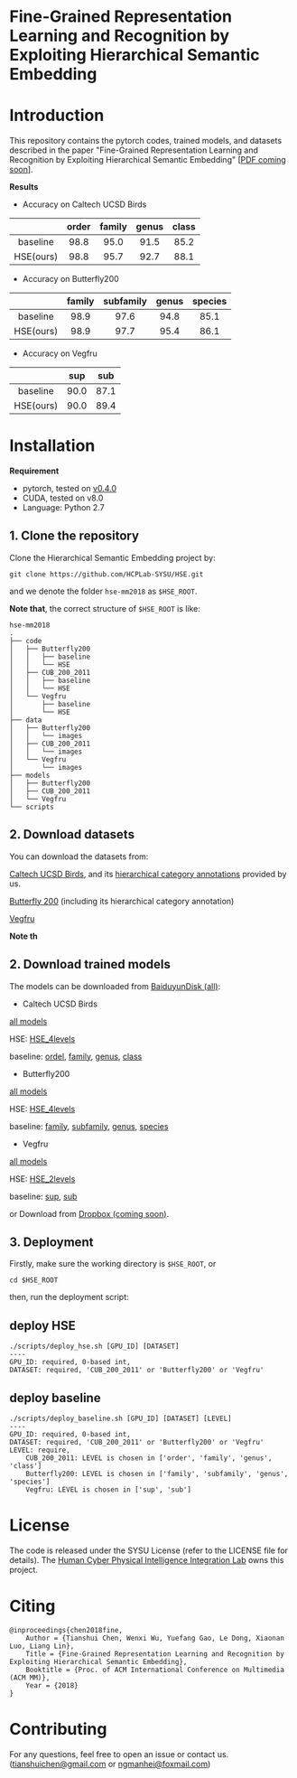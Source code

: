 # Fine-Grained Representation Learning and Recognition by Exploiting Hierarchical Semantic Embedding

# Introduction
This repository contains the pytorch codes, trained models, and datasets described in the paper "Fine-Grained Representation Learning and Recognition by Exploiting Hierarchical Semantic Embedding" [[PDF coming soon]()].

**Results**

- Accuracy on Caltech UCSD Birds

|        | order | family | genus | class |
| :----: | :---: | :----: | :---: | :---: |
|baseline| 98.8  |  95.0  |  91.5 |  85.2 |
|HSE(ours)| 98.8 |  95.7  |  92.7 |  88.1 |



- Accuracy on Butterfly200

|        | family | subfamily | genus | species |
| :----: | :----: | :-------: | :---: | :-----: |
|baseline|  98.9  |   97.6    |  94.8 |  85.1   |
|HSE(ours)| 98.9  |   97.7    |  95.4 |  86.1   |

- Accuracy on Vegfru

|           |  sup  |  sub  |
| :-------: | :---: | :---: |
|  baseline | 90.0  |  87.1 |
| HSE(ours) | 90.0  |  89.4 |


# Installation

**Requirement**

- pytorch, tested on [v0.4.0](http://download.pytorch.org/whl/cu80/torch-0.4.0-cp27-cp27mu-linux_x86_64.whl)
- CUDA, tested on v8.0
- Language: Python 2.7


## 1. Clone the repository
Clone the Hierarchical Semantic Embedding project by:
```
git clone https://github.com/HCPLab-SYSU/HSE.git
```
and we denote the folder `hse-mm2018` as `$HSE_ROOT`.

**Note that**, the correct structure of `$HSE_ROOT` is like:

```
hse-mm2018
.
├── code
│   ├── Butterfly200
│   │   ├── baseline
│   │   └── HSE
│   ├── CUB_200_2011
│   │   ├── baseline
│   │   └── HSE
│   └── Vegfru
│       ├── baseline
│       └── HSE
├── data
│   ├── Butterfly200
│   │   └── images
│   ├── CUB_200_2011
│   │   └── images
│   └── Vegfru
│       └── images
├── models
│   ├── Butterfly200
│   ├── CUB_200_2011
│   └── Vegfru
└── scripts

```

## 2. Download datasets
You can download the datasets from:

[Caltech UCSD Birds](http://www.vision.caltech.edu/visipedia/CUB-200.html), and its [hierarchical category annotations](https://www.dropbox.com/sh/kugj7vogy2no795/AABJWUxM6rXWOeNbCUPj269ua?dl=0) provided by us.

[Butterfly 200](https://www.dropbox.com/sh/3p4x1oc5efknd69/AABwnyoH2EKi6H9Emcyd0pXCa?dl=0) (including its hierarchical category annotation)

[Vegfru](https://github.com/ustc-vim/vegfru) 

**Note th**

## 2. Download trained models
The models can be downloaded from [BaiduyunDisk (all)](https://pan.baidu.com/s/1WWalFQFiNCCrWr30pvEA6A):

- Caltech UCSD Birds

[all models](https://pan.baidu.com/s/1LO_31tJe76DJFXXfc21STQ)

HSE: [HSE_4levels](https://pan.baidu.com/s/1GIGQQFzCy9GVhdwgDTPVdg)

baseline: [ordel](https://pan.baidu.com/s/1tOmXoiA1RESF1JMnUpbq9w), [family](https://pan.baidu.com/s/1FBYyPvb5eputq6BVysXURQ), [genus](https://pan.baidu.com/s/1tNb9pjI-Irwyqynott27ag), [class](https://pan.baidu.com/s/1R0VghAkl7zzQODjyitWxsA)

- Butterfly200

[all models](https://pan.baidu.com/s/1tOmXoiA1RESF1JMnUpbq9w)

HSE: [HSE_4levels](https://pan.baidu.com/s/1-a734IsAJYtjH2INCUxkvQ)

baseline: [family](https://pan.baidu.com/s/1UO2q5XMUtALm1C2apNW6nA), [subfamily](https://pan.baidu.com/s/1hYSDbMtbDO9N48zmmlWs1w), [genus](https://pan.baidu.com/s/1DrkUwIMnphO-R7Fru0FG_A), [species](https://pan.baidu.com/s/1EFTqiwVb_Y0Bfj9bcu9eIA)

- Vegfru

[all models](https://pan.baidu.com/s/1uYEZFFX6dxvwam4XTMH_XQ)

HSE: [HSE_2levels](https://pan.baidu.com/s/1u6WlCVXEgC189xfcRRbmjg)

baseline: [sup](https://pan.baidu.com/s/17GfovAVzBwH_6gLplzjbJw), [sub](https://pan.baidu.com/s/16D6Sm8aJNMVu7T7BIlArZg)

or Download from [Dropbox (coming soon)]().

## 3. Deployment
Firstly, make sure the working directory is `$HSE_ROOT`, or
```
cd $HSE_ROOT
```
then, run the deployment script:
## deploy HSE
```
./scripts/deploy_hse.sh [GPU_ID] [DATASET]
----
GPU_ID: required, 0-based int, 
DATASET: required, 'CUB_200_2011' or 'Butterfly200' or 'Vegfru'
```
## deploy baseline
```
./scripts/deploy_baseline.sh [GPU_ID] [DATASET] [LEVEL]
----
GPU_ID: required, 0-based int, 
DATASET: required, 'CUB_200_2011' or 'Butterfly200' or 'Vegfru'
LEVEL: require, 
    CUB_200_2011: LEVEL is chosen in ['order', 'family', 'genus', 'class']
    Butterfly200: LEVEL is chosen in ['family', 'subfamily', 'genus', 'species']
    Vegfru: LEVEL is chosen in ['sup', 'sub']
```

# License
The code is released under the SYSU License (refer to the LICENSE file for details).
The [Human Cyber Physical Intelligence Integration Lab](http://www.sysu-hcp.net/home/) owns this project.

# Citing
```
@inproceedings{chen2018fine,
    Author = {Tianshui Chen, Wenxi Wu, Yuefang Gao, Le Dong, Xiaonan Luo, Liang Lin},
    Title = {Fine-Grained Representation Learning and Recognition by Exploiting Hierarchical Semantic Embedding},
    Booktitle = {Proc. of ACM International Conference on Multimedia (ACM MM)},
    Year = {2018}
} 
```

# Contributing
For any questions, feel free to open an issue or contact us. ([tianshuichen@gmail.com]() or [ngmanhei@foxmail.com]())
